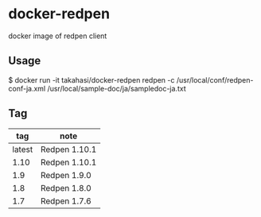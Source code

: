 # docker-redpen
docker image of redpen client

## Usage

$ docker run -it takahasi/docker-redpen redpen -c /usr/local/conf/redpen-conf-ja.xml /usr/local/sample-doc/ja/sampledoc-ja.txt

## Tag

|tag|note|
|---|----|
|latest|Redpen 1.10.1|
|1.10|Redpen 1.10.1|
|1.9|Redpen 1.9.0|
|1.8|Redpen 1.8.0|
|1.7|Redpen 1.7.6|

